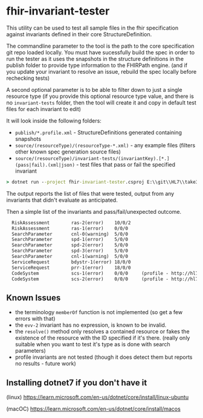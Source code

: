 # fhir-invariant-tester
This utility can be used to test all sample files in the fhir specification against 
invariants defined in their core StructureDefinition.

The commandline parameter to the tool is the path to the core specification git repo loaded locally.
You must have sucessfully build the spec in order to run the tester as it uses
the snapshots in the structure definitions in the publish folder to provide type
information to the FHIRPath engine. 
(and if you update your invariant to resolve an issue, rebuild the spec locally before rechecking tests)

A second optional parameter is to be able to filter down to just a single resource type
(if you provide this optional resource type value, and there is no `invariant-tests` folder, 
then the tool will create it and copy in default test files for each invariant to edit)

It will look inside the following folders:
* `publish/*.profile.xml` - StructureDefinitions generated containing snapshots
* `source/(resourceType)/(resourceType-*.xml)` - any example files (filters other known spec generation source files)
* `source/(resourceType)/invariant-tests/(invariantKey).[*.](pass|fail).(xml|json)` - test files that pass or fail the specified invariant

``` cmd
> dotnet run --project fhir-invariant-tester.csproj E:\\git\\HL7\\take3-core-r5 Questionnaire
```

The output reports the list of files that were tested, output from any invariants that didn't evaluate as anticipated.

Then a simple list of the invariants and pass/fail/unexpected outcome.

``` txt
  RiskAssessment        ras-2(error)    10/0/2
  RiskAssessment        ras-1(error)    0/0/0
  SearchParameter       cnl-0(warning)  5/0/0
  SearchParameter       spd-1(error)    5/0/0
  SearchParameter       spd-2(error)    5/0/0
  SearchParameter       spd-3(error)    5/0/0
  SearchParameter       cnl-1(warning)  5/0/0
  ServiceRequest        bdystr-1(error) 18/0/0
  ServiceRequest        prr-1(error)    18/0/0
  CodeSystem            scs-1(error)    0/0/0     (profile - http://hl7.org/fhir/StructureDefinition/shareablecodesystem)
  CodeSystem            scs-2(error)    0/0/0     (profile - http://hl7.org/fhir/StructureDefinition/shareablecodesystem)
```

## Known Issues
* the terminology `memberOf` function is not implemented (so get a few errors with that)
* the `evv-2` invariant has no expression, is known to be invalid.
* the `resolve()` method only resolves a contained resource or fakes the existence of the resource
with the ID specified if it's there. (really only suitable when you want to test it's type as is done with search parameters)
* profile invariants are not tested (though it does detect them but reports no results - future work)

## Installing dotnet7 if you don't have it
(linux)
https://learn.microsoft.com/en-us/dotnet/core/install/linux-ubuntu

(macOC)
https://learn.microsoft.com/en-us/dotnet/core/install/macos

